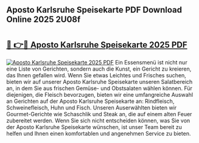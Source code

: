 ## Aposto Karlsruhe Speisekarte PDF Download Online 2025 2U08f

# <h2><a href="http://gccuy11.nevu.top/?p=Aposto+Karlsruhe+Speisekarte">🔗 👉🔴 Aposto Karlsruhe Speisekarte 2025 PDF</a></h2>

[![Aposto Karlsruhe Speisekarte 2025 PDF](https://i.imgur.com/dBaPXMq.png)](http://gccuy11.nevu.top/?p=Aposto+Karlsruhe+Speisekarte)
Ein Essensmenü ist nicht nur eine Liste von Gerichten, sondern auch die Kunst, ein Gericht zu kreieren, das Ihnen gefallen wird. Wenn Sie etwas Leichtes und Frisches suchen, bieten wir auf unserer Aposto Karlsruhe Speisekarte unseren Salatbereich an, in dem Sie aus frischen Gemüse- und Obstsalaten wählen können. Für diejenigen, die Fleisch bevorzugen, bieten wir eine umfangreiche Auswahl an Gerichten auf der Aposto Karlsruhe Speisekarte an: Rindfleisch, Schweinefleisch, Huhn und Fisch. Unseren Auserwählten bieten wir Gourmet-Gerichte wie Schaschlik und Steak an, die auf einem alten Feuer zubereitet werden. Wenn Sie sich nicht entscheiden können, was Sie von der Aposto Karlsruhe Speisekarte wünschen, ist unser Team bereit zu helfen und Ihnen einen komfortablen und angenehmen Service zu bieten.
